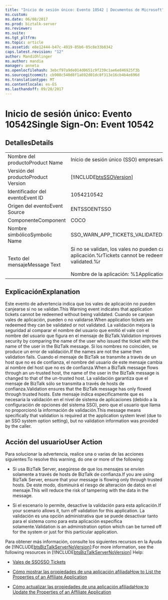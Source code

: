 ```yaml
---
title: "Inicio de sesión único: Evento 10542 | Documentos de Microsoft"
ms.custom: 
ms.date: 06/08/2017
ms.prod: biztalk-server
ms.reviewer: 
ms.suite: 
ms.tgt_pltfrm: 
ms.topic: article
ms.assetid: e8e12444-b47c-4919-85b6-85c8e33b8342
caps.latest.revision: "12"
author: MandiOhlinger
ms.author: mandia
manager: anneta
ms.openlocfilehash: 3ebcf97a9de014d0651c9f239c1ae6e846925f3b
ms.sourcegitcommit: cb908c540d8f1a692d01dc8f313e16cb4b4e696d
ms.translationtype: MT
ms.contentlocale: es-ES
ms.lasthandoff: 09/20/2017
---
```

# <a name="single-sign-on-event-10542"></a><span data-ttu-id="fa2f4-102">Inicio de sesión único: Evento 10542</span><span class="sxs-lookup"><span data-stu-id="fa2f4-102">Single Sign-On: Event 10542</span></span>
## <a name="details"></a><span data-ttu-id="fa2f4-103">Detalles</span><span class="sxs-lookup"><span data-stu-id="fa2f4-103">Details</span></span>  
  
|||  
|-|-|  
|<span data-ttu-id="fa2f4-104">Nombre del producto</span><span class="sxs-lookup"><span data-stu-id="fa2f4-104">Product Name</span></span>|<span data-ttu-id="fa2f4-105">Inicio de sesión único (SSO) empresarial</span><span class="sxs-lookup"><span data-stu-id="fa2f4-105">Enterprise Single Sign-On</span></span>|  
|<span data-ttu-id="fa2f4-106">Versión del producto</span><span class="sxs-lookup"><span data-stu-id="fa2f4-106">Product Version</span></span>|[!INCLUDE[btsSSOVersion](../includes/btsssoversion-md.md)]|  
|<span data-ttu-id="fa2f4-107">Identificador del evento</span><span class="sxs-lookup"><span data-stu-id="fa2f4-107">Event ID</span></span>|<span data-ttu-id="fa2f4-108">10542</span><span class="sxs-lookup"><span data-stu-id="fa2f4-108">10542</span></span>|  
|<span data-ttu-id="fa2f4-109">Origen del evento</span><span class="sxs-lookup"><span data-stu-id="fa2f4-109">Event Source</span></span>|<span data-ttu-id="fa2f4-110">ENTSSO</span><span class="sxs-lookup"><span data-stu-id="fa2f4-110">ENTSSO</span></span>|  
|<span data-ttu-id="fa2f4-111">Componente</span><span class="sxs-lookup"><span data-stu-id="fa2f4-111">Component</span></span>|<span data-ttu-id="fa2f4-112">CO</span><span class="sxs-lookup"><span data-stu-id="fa2f4-112">CO</span></span>|  
|<span data-ttu-id="fa2f4-113">Nombre simbólico</span><span class="sxs-lookup"><span data-stu-id="fa2f4-113">Symbolic Name</span></span>|<span data-ttu-id="fa2f4-114">SSO_WARN_APP_TICKETS_VALIDATED</span><span class="sxs-lookup"><span data-stu-id="fa2f4-114">SSO_WARN_APP_TICKETS_VALIDATED</span></span>|  
|<span data-ttu-id="fa2f4-115">Texto del mensaje</span><span class="sxs-lookup"><span data-stu-id="fa2f4-115">Message Text</span></span>|<span data-ttu-id="fa2f4-116">Si no se validan, los vales no pueden canjearse para esta aplicación.%r</span><span class="sxs-lookup"><span data-stu-id="fa2f4-116">Tickets cannot be redeemed for this application without being validated.%r</span></span><br /><br /> <span data-ttu-id="fa2f4-117">Nombre de la aplicación: %1</span><span class="sxs-lookup"><span data-stu-id="fa2f4-117">Application Name: %1</span></span>|  
  
## <a name="explanation"></a><span data-ttu-id="fa2f4-118">Explicación</span><span class="sxs-lookup"><span data-stu-id="fa2f4-118">Explanation</span></span>  
 <span data-ttu-id="fa2f4-119">Este evento de advertencia indica que los vales de aplicación no pueden canjearse si no se validan.</span><span class="sxs-lookup"><span data-stu-id="fa2f4-119">This Warning event indicates that application tickets cannot be redeemed without being validated.</span></span> <span data-ttu-id="fa2f4-120">Cuando se canjean vales de aplicación, pueden o no validarse.</span><span class="sxs-lookup"><span data-stu-id="fa2f4-120">When application tickets are redeemed they can be validated or not validated.</span></span> <span data-ttu-id="fa2f4-121">La validación mejora la seguridad al comparar el nombre del usuario que emitió el vale con el nombre del usuario que figura en el mensaje de BizTalk.</span><span class="sxs-lookup"><span data-stu-id="fa2f4-121">Validation improves security by comparing the name of the user who issued the ticket with the name of the user in the BizTalk message.</span></span> <span data-ttu-id="fa2f4-122">Si los nombres no coinciden, se produce un error de validación.</span><span class="sxs-lookup"><span data-stu-id="fa2f4-122">If the names are not the same then validation fails.</span></span> <span data-ttu-id="fa2f4-123">Cuando el mensaje de BizTalk se transmite a través de un host que no es de confianza, el nombre del usuario de este mensaje cambia al nombre del host que no es de confianza.</span><span class="sxs-lookup"><span data-stu-id="fa2f4-123">When a BizTalk message flows through an un-trusted host, the name of the user in the BizTalk message is changed to that of the un-trusted host.</span></span> <span data-ttu-id="fa2f4-124">La validación garantiza que el mensaje de BizTalk sólo se transmita a través de hosts de confianza.</span><span class="sxs-lookup"><span data-stu-id="fa2f4-124">Validation ensures that the BizTalk message has only flowed through trusted hosts.</span></span> <span data-ttu-id="fa2f4-125">Este mensaje indica específicamente que es necesaria la validación en el nivel de sistema de aplicaciones (debido a la configuración de opciones del sistema SSO), pero que el usuario que llama no proporcionó la información de validación.</span><span class="sxs-lookup"><span data-stu-id="fa2f4-125">This message means specifically that validation is required at the application system level (due to an SSO system option setting), but no validation information was provided by the caller.</span></span>  
  
## <a name="user-action"></a><span data-ttu-id="fa2f4-126">Acción del usuario</span><span class="sxs-lookup"><span data-stu-id="fa2f4-126">User Action</span></span>  
 <span data-ttu-id="fa2f4-127">Para solucionar la advertencia, realice una o varias de las acciones siguientes:</span><span class="sxs-lookup"><span data-stu-id="fa2f4-127">To resolve this warning, do one or more of the following:</span></span>  
  
-   <span data-ttu-id="fa2f4-128">Si usa BizTalk Server, asegúrese de que los mensajes se envíen solamente a través de hosts de BizTalk de confianza.</span><span class="sxs-lookup"><span data-stu-id="fa2f4-128">If you are using BizTalk Server, ensure that your message is flowing only through trusted hosts.</span></span> <span data-ttu-id="fa2f4-129">De este modo, disminuirá el riesgo de alteración de datos en el mensaje.</span><span class="sxs-lookup"><span data-stu-id="fa2f4-129">This will reduce the risk of tampering with the data in the message.</span></span>  
  
-   <span data-ttu-id="fa2f4-130">Si el escenario lo permite, desactive la validación para esta aplicación.</span><span class="sxs-lookup"><span data-stu-id="fa2f4-130">If your scenario allows it, turn off validation for this application.</span></span> <span data-ttu-id="fa2f4-131">La validación es una opción administrativa que se puede desactivar tanto para el sistema como para esta aplicación específica solamente.</span><span class="sxs-lookup"><span data-stu-id="fa2f4-131">Validation is an administration option which can be turned off for the system or just for this particular application.</span></span>  
  
 <span data-ttu-id="fa2f4-132">Para obtener más información, consulte los siguientes recursos en la Ayuda de [!INCLUDE[btsBizTalkServerNoVersion](../includes/btsbiztalkservernoversion-md.md)]:</span><span class="sxs-lookup"><span data-stu-id="fa2f4-132">For more information, see the following resources in [!INCLUDE[btsBizTalkServerNoVersion](../includes/btsbiztalkservernoversion-md.md)] Help:</span></span>  
  
-   [<span data-ttu-id="fa2f4-133">Vales de SSO</span><span class="sxs-lookup"><span data-stu-id="fa2f4-133">SSO Tickets</span></span>](../core/sso-tickets.md)  
  
-   [<span data-ttu-id="fa2f4-134">Cómo mostrar las propiedades de una aplicación afiliada</span><span class="sxs-lookup"><span data-stu-id="fa2f4-134">How to List the Properties of an Affiliate Application</span></span>](../core/how-to-list-the-properties-of-an-affiliate-application.md)  
  
-   [<span data-ttu-id="fa2f4-135">Cómo actualizar las propiedades de una aplicación afiliada</span><span class="sxs-lookup"><span data-stu-id="fa2f4-135">How to Update the Properties of an Affiliate Application</span></span>](../core/how-to-update-the-properties-of-an-affiliate-application.md)